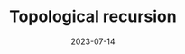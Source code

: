 ---
title: "Topological recursion"
collection: talks
category: misc
event: "ICTP Physics Latam: Math & HEP online seminar"
date: 2023-07-14
slides: "/files/talks/2023-07-14.pdf"
video: "https://www.youtube.com/watch?v=WNIjNJ6upz0"
---